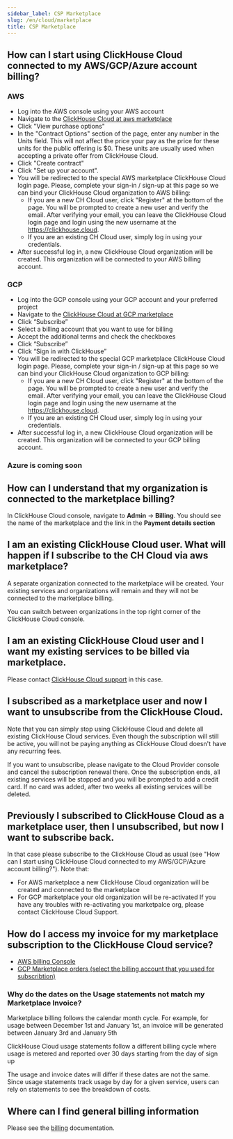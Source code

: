 ```yaml
---
sidebar_label: CSP Marketplace
slug: /en/cloud/marketplace
title: CSP Marketplace
---
```


## How can I start using ClickHouse Cloud connected to my AWS/GCP/Azure account billing?

### AWS 

- Log into the AWS console using your AWS account
- Navigate to the [ClickHouse Cloud at aws marketplace](https://aws.amazon.com/marketplace/pp/prodview-jettukeanwrfc)
- Click "View purchase options"
- In the "Contract Options" section of the page, enter any number in the Units field. This will not affect the price your pay as the price for these units for the public offering is $0. These units are usually used when accepting a private offer from ClickHouse Cloud.
- Click "Create contract"
- Click "Set up your account".
- You will be redirected to the special AWS marketplace ClickHouse Cloud login page. Please, complete your sign-in / sign-up at this page so we can bind your ClickHouse Cloud organization to AWS billing:
  - If you are a new CH Cloud user, click "Register" at the bottom of the page. You will be prompted to create a new user and verify the email. After verifying your email, you can leave the ClickHouse Cloud login page and login using the new username at the https://clickhouse.cloud.
  - If you are an existing CH Cloud user, simply log in using your credentials.
- After successful log in, a new ClickHouse Cloud organization will be created. This organization will be connected to your AWS billing account.

### GCP 
- Log into the GCP console using your GCP account and your preferred project
- Navigate to the [ClickHouse Cloud at GCP marketplace](https://console.cloud.google.com/marketplace/product/clickhouse-public/clickhouse-cloud)
- Click “Subscribe”
- Select a billing account that you want to use for billing
- Accept the additional terms and check the checkboxes
- Click “Subscribe”
- Click “Sign in with ClickHouse”
- You will be redirected to the special GCP marketplace ClickHouse Cloud login page. Please, complete your sign-in / sign-up at this page so we can bind your ClickHouse Cloud organization to GCP billing:
  - If you are a new CH Cloud user, click "Register" at the bottom of the page. You will be prompted to create a new user and verify the email. After verifying your email, you can leave the ClickHouse Cloud login page and login using the new username at the https://clickhouse.cloud.
  - If you are an existing CH Cloud user, simply log in using your credentials.
- After successful log in, a new ClickHouse Cloud organization will be created. This organization will be connected to your GCP billing account.


### Azure is coming soon

## How can I understand that my organization is connected to the marketplace billing?

In ClickHouse Cloud console, navigate to **Admin** -> **Billing**. You should see the name of the marketplace and the link in the **Payment details section**

## I am an existing ClickHouse Cloud user. What will happen if I subscribe to the CH Cloud via aws marketplace?

A separate organization connected to the marketplace will be created. Your existing services and organizations will remain and they will not be connected to the marketplace billing.

You can switch between organizations in the top right corner of the ClickHouse Cloud console.

## I am an existing ClickHouse Cloud user and I want my existing services to be billed via marketplace.

Please contact [ClickHouse Cloud support](https://clickhouse.cloud/support) in this case.

## I subscribed as a marketplace user and now I want to unsubscribe from the ClickHouse Cloud.

Note that you can simply stop using ClickHouse Cloud and delete all existing ClickHouse Cloud services. Even though the subscription will still be active, you will not be paying anything as ClickHouse Cloud doesn't have any recurring fees.

If you want to unsubscribe, please navigate to the Cloud Provider console and cancel the subscription renewal there. Once the subscription ends, all existing services will be stopped and you will be prompted to add a credit card. If no card was added, after two weeks all existing services will be deleted.

## Previously I subscribed to ClickHouse Cloud as a marketplace user, then I unsubscribed, but now I want to subscribe back.

In that case please subscribe to the ClickHouse Cloud as usual (see "How can I start using ClickHouse Cloud connected to my AWS/GCP/Azure account billing?"). Note that:
- For AWS marketplace a new ClickHouse Cloud organization will be created and connected to the marketplace
- For GCP marketplace your old organization will be re-activated
If you have any troubles with re-activating you marketpalce org, please contact ClickHouse Cloud Support.


## How do I access my invoice for my marketplace subscription to the ClickHouse Cloud service?

- [AWS billing Console](https://us-east-1.console.aws.amazon.com/billing/home)
- [GCP Marketplace orders (select the billing account that you used for subscribtion)](https://console.cloud.google.com/marketplace/orders)

### Why do the dates on the Usage statements not match my Marketplace Invoice?

Marketplace billing follows the calendar month cycle.  For example, for usage between December 1st and January 1st, an invoice will be generated between January 3rd and January 5th

ClickHouse Cloud usage statements follow a different billing cycle where usage is metered and reported over 30 days starting from the day of sign up

The usage and invoice dates will differ if these dates are not the same. Since usage statements track usage by day for a given service, users can rely on statements to see the breakdown of costs.

## Where can I find general billing information

Please see the [billing](/docs/en/cloud/manage/billing.md) documentation.
